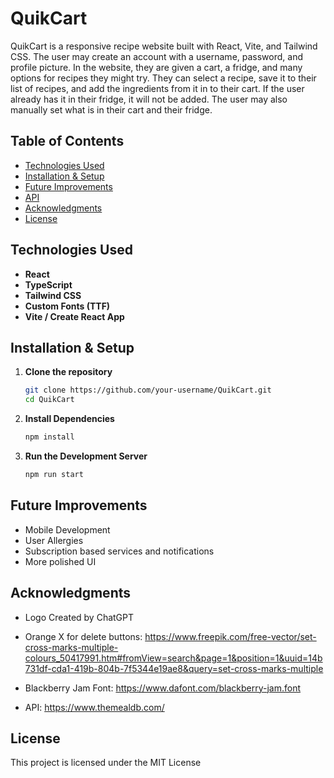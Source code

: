 # QuikCart

QuikCart is a responsive recipe website built with React, Vite, and Tailwind CSS. The user may create an account with a username, password, and profile picture. In the website, they are given a cart, a fridge, and many options for recipes they might try. They can select a recipe, save it to their list of recipes, and add the ingredients from it in to their cart. If the user already has it in their fridge, it will not be added. The user may also manually set what is in their cart and their fridge. 

## Table of Contents
- [Technologies Used](#technologies-used)
- [Installation & Setup](#installation--setup)
- [Future Improvements](#future-improvements)
- [API](#api)
- [Acknowledgments](#acknowledgments)
- [License](#license)


## Technologies Used
- **React** 
- **TypeScript**
- **Tailwind CSS**
- **Custom Fonts (TTF)**
- **Vite / Create React App** 

## Installation & Setup
1. **Clone the repository**
   ```sh
   git clone https://github.com/your-username/QuikCart.git
   cd QuikCart
2. **Install Dependencies**
    ```sh
   npm install
3. **Run the Development Server**
   ```sh
   npm run start

## Future Improvements 
  
- Mobile Development
- User Allergies
- Subscription based services and notifications
- More polished UI


## Acknowledgments

- Logo Created by ChatGPT
  
- Orange X for delete buttons: https://www.freepik.com/free-vector/set-cross-marks-multiple-colours_50417991.htm#fromView=search&page=1&position=1&uuid=14b731df-cda1-419b-804b-7f5344e19ae8&query=set-cross-marks-multiple

- Blackberry Jam Font: https://www.dafont.com/blackberry-jam.font
  
- API: https://www.themealdb.com/


## License 
  This project is licensed under the MIT License

  

